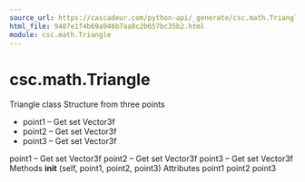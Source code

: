 ```yaml
---
source_url: https://cascadeur.com/python-api/_generate/csc.math.Triangle.html
html_file: 9487e1f4b69a946b7aa8c2b657bc35b2.html
module: csc.math.Triangle
---
```


# csc.math.Triangle 

Triangle class Structure from three points
- point1 – Get set Vector3f
- point2 – Get set Vector3f
- point3 – Get set Vector3f

point1 – Get set Vector3f point2 – Get set Vector3f point3 – Get set Vector3f Methods __init__ (self, point1, point2, point3) Attributes point1 point2 point3